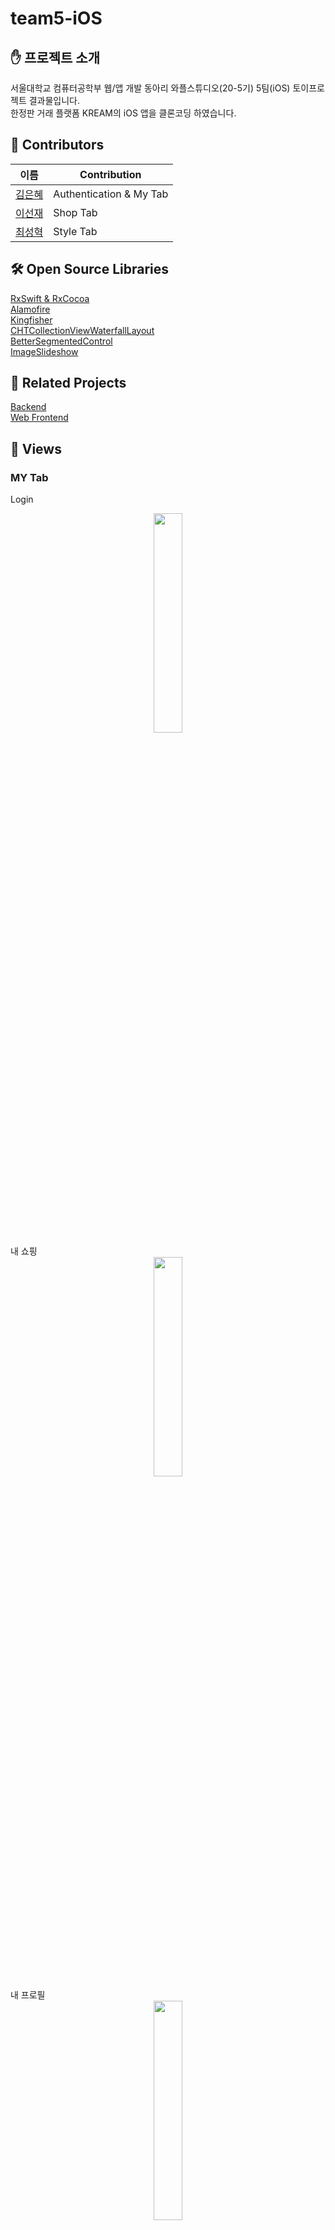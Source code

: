 # team5-iOS
## ✋ 프로젝트 소개    
서울대학교 컴퓨터공학부 웹/앱 개발 동아리 와플스튜디오(20-5기) 5팀(iOS) 토이프로젝트 결과물입니다.    
한정판 거래 플랫폼 KREAM의 iOS 앱을 클론코딩 하였습니다.  
## 🏃 Contributors   
|이름|Contribution|  
|------|---|  
|[김은혜](https://github.com/gracekim027)| Authentication & My Tab |  
|[이선재](https://github.com/snjlee58)| Shop Tab |  
|[최성혁](https://github.com/qqq1130)| Style Tab |  
## 🛠 Open Source Libraries  
[RxSwift & RxCocoa](https://github.com/ReactiveX/RxSwift)  
[Alamofire](https://github.com/Alamofire/Alamofire)  
[Kingfisher](https://github.com/onevcat/Kingfisher)  
[CHTCollectionViewWaterfallLayout](https://github.com/chiahsien/CHTCollectionViewWaterfallLayout)  
[BetterSegmentedControl](https://github.com/gmarm/BetterSegmentedControl)  
[ImageSlideshow](https://github.com/zvonicek/ImageSlideshow)  
## 🔗 Related Projects    
[Backend](https://github.com/wafflestudio20-5/team5-server)    
[Web Frontend](https://github.com/wafflestudio20-5/team5-web)   
## 🌄 Views
### MY Tab
Login    
<center><img src="/Assets/MY-1-login.PNG" width="30%" height="30%"></center>  
내 쇼핑  
<center><img src="/Assets/MY-2-MyShopping.PNG" width="30%" height="30%"></center>  
내 프로필  
<center><img src="/Assets/MY-3-MyProfile.PNG" width="30%" height="30%"></center>  
내 팔로워 리스트  
<center><img src="/Assets/MY-4-MyFollowers.PNG" width="30%" height="30%"></center>    
내 팔로잉 리스트  
<center><img src="/Assets/MY-5-MyFollowings.PNG" width="30%" height="30%"></center>    
  
### SHOP Tab
상품 리스트  
<center><img src="/Assets/SHOP-1-Products.png" width="30%" height="30%"></center>   
상품 빠른 필터링  
<p float="left">
  <img src="/Assets/SHOP-2-Filter1.png" width="30%" height="30%"></center>  
  <img src="/Assets/SHOP-3-Filter2.png" width="30%" height="30%"></center>  
</p>
상품 상세 필터링
<center><img src="/Assets/SHOP-4-Filter3.png" width="30%" height="30%">
<p float="left">
  <img src="/Assets/SHOP-5-Filter4.png" width="30%" height="30%">
  <img src="/Assets/SHOP-6-Filter5.png" width="30%" height="30%">
  <img src="/Assets/SHOP-7-Filter6.png" width="30%" height="30%">
</p>
상품 디테일
<center><img src="/Assets/SHOP-8-Detail.png" width="30%" height="30%"></center>  
상품 후기 댓글창
<center><img src="/Assets/SHOP-9-Comments.png" width="30%" height="30%"></center> 
상품 사이즈 선택
<center><img src="/Assets/SHOP-10-SizeSelection.png" width="30%" height="30%"></center> 
상품 구매/판매 (기능 구현 예정)
<p float="left">
  <img src="/Assets/SHOP-11-Purchase.png" width="30%" height="30%">
  <img src="/Assets/SHOP-12-Sell.png" width="30%" height="30%">
</p>
  
### STYLE Tab
최신순 피드  
<center><img src="/Assets/STYLE-1-LatestFeed.PNG" width="30%" height="30%"></center>  
팔로잉 피드
<center><img src="/Assets/STYLE-2-FollowingFeed.PNG" width="30%" height="30%"></center>  
새 글 작성  
<center><img src="/Assets/STYLE-3-NewPost.PNG" width="30%" height="30%"></center>  
포스팅 상세페이지
<center><img src="/Assets/STYLE-4-StylePost.PNG" width="30%" height="30%"></center>  
댓글  
<center><img src="/Assets/STYLE-5-Comments.PNG" width="30%" height="30%"></center>  
